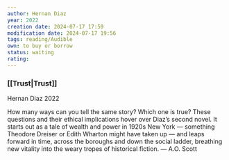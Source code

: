 ```yaml
---
author: Hernan Diaz
year: 2022
creation date: 2024-07-17 17:59
modification date: 2024-07-17 19:56
tags: reading/Audible
own: to buy or borrow
status: waiting
rating: 
---
```

  
### [[Trust|Trust]]  
  
Hernan Diaz 2022  
  
How many ways can you tell the same story? Which one is true? These questions and their ethical implications hover over Diaz’s second novel. It starts out as a tale of wealth and power in 1920s New York — something Theodore Dreiser or Edith Wharton might have taken up — and leaps forward in time, across the boroughs and down the social ladder, breathing new vitality into the weary tropes of historical fiction. — A.O. Scott  
  
